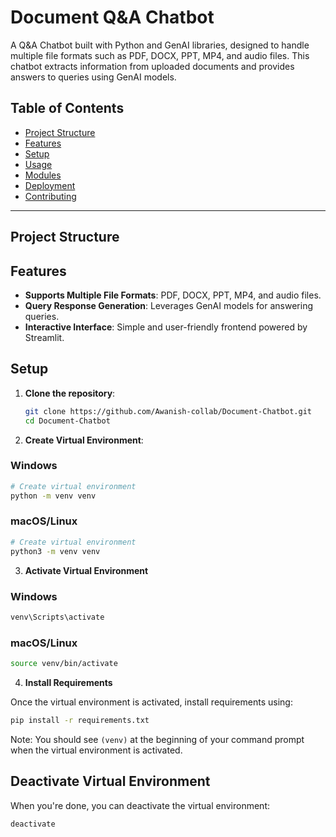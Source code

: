 # Document Q&A Chatbot

A Q&A Chatbot built with Python and GenAI libraries, designed to handle multiple file formats such as PDF, DOCX, PPT, MP4, and audio files. This chatbot extracts information from uploaded documents and provides answers to queries using GenAI models.

## Table of Contents
- [Project Structure](#project-structure)
- [Features](#features)
- [Setup](#setup)
- [Usage](#usage)
- [Modules](#modules)
- [Deployment](#deployment)
- [Contributing](#contributing)

---

## Project Structure


## Features

- **Supports Multiple File Formats**: PDF, DOCX, PPT, MP4, and audio files.
- **Query Response Generation**: Leverages GenAI models for answering queries.
- **Interactive Interface**: Simple and user-friendly frontend powered by Streamlit.

## Setup

1. **Clone the repository**:
   ```bash
   git clone https://github.com/Awanish-collab/Document-Chatbot.git
   cd Document-Chatbot

2. **Create Virtual Environment**:
### Windows
```bash
# Create virtual environment
python -m venv venv
```

### macOS/Linux
```bash
# Create virtual environment
python3 -m venv venv
```

3. **Activate Virtual Environment**

### Windows
```bash
venv\Scripts\activate
```

### macOS/Linux
```bash
source venv/bin/activate
```

4. **Install Requirements**

Once the virtual environment is activated, install requirements using:
```bash
pip install -r requirements.txt
```

Note: You should see `(venv)` at the beginning of your command prompt when the virtual environment is activated.

## Deactivate Virtual Environment

When you're done, you can deactivate the virtual environment:
```bash
deactivate
```
